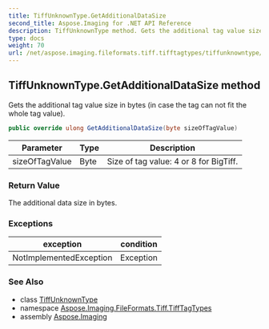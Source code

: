 ```yaml
---
title: TiffUnknownType.GetAdditionalDataSize
second_title: Aspose.Imaging for .NET API Reference
description: TiffUnknownType method. Gets the additional tag value size in bytes in case the tag can not fit the whole tag value
type: docs
weight: 70
url: /net/aspose.imaging.fileformats.tiff.tifftagtypes/tiffunknowntype/getadditionaldatasize/
---
```

## TiffUnknownType.GetAdditionalDataSize method

Gets the additional tag value size in bytes (in case the tag can not fit the whole tag value).

```csharp
public override ulong GetAdditionalDataSize(byte sizeOfTagValue)
```

| Parameter | Type | Description |
| --- | --- | --- |
| sizeOfTagValue | Byte | Size of tag value: 4 or 8 for BigTiff. |

### Return Value

The additional data size in bytes.

### Exceptions

| exception | condition |
| --- | --- |
| NotImplementedException | Exception |

### See Also

* class [TiffUnknownType](../)
* namespace [Aspose.Imaging.FileFormats.Tiff.TiffTagTypes](../../tiffunknowntype/)
* assembly [Aspose.Imaging](../../../)


